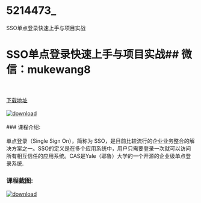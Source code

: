 # 5214473_
SSO单点登录快速上手与项目实战
# SSO单点登录快速上手与项目实战## 微信：mukewang8
<br/></br>[下载地址](http://www.36tz.cn/article/5214473 "下载地址")
<br/></br>[![download](http://36tz.cn/muke_img/2020_07_1-63-300x210.png "下载地址")](http://www.36tz.cn/article/5214473 "下载地址")
<br/></br>### 课程介绍:<br/></br>单点登录（Single Sign On），简称为 SSO，是目前比较流行的企业业务整合的解决方案之一。SSO的定义是在多个应用系统中，用户只需要登录一次就可以访问所有相互信任的应用系统。CAS是Yale（耶鲁）大学的一个开源的企业级单点登录系统.

### 课程截图:
[![download](http://36tz.cn/muke_img/2020_07_2-60.png "下载地址")](http://www.36tz.cn/article/5214473 "下载地址")
